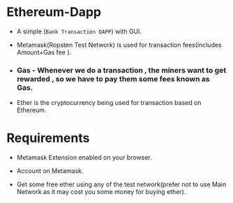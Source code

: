 # Ethereum-Dapp

- A simple (`Bank Transaction DAPP`) with GUI.

- Metamask(Ropsten Test Network) is used for transaction fees(includes Amount+Gas fee ).

- ### Gas - Whenever we do a transaction , the miners want to get rewarded , so we have to pay them some fees known as Gas.

- Ether is the cryptocurrency being used for transaction based on Ethereum.


# Requirements

- Metamask Extension enabled on your browser.

- Account on Metamask.

- Get some free ether using any of the test network(prefer not to use Main Network as it may cost you some money for buying ether).
